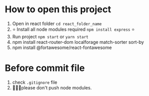 # How to open this project
1. Open in react folder `cd react_folder_name`
2. ⭐ Install all node modules required `npm install express` ⭐
3. Run project `npm start` or `yarn start`
4. npm install react-router-dom localforage match-sorter sort-by
5. npm install @fortawesome/react-fontawesome


# Before commit file
1. check `.gitignore` file
2. 🙏🙏🙏please don't push node modules.
